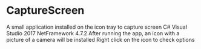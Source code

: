 # CaptureScreen
A small application installed on the icon tray to capture screen
C# Visual Studio 2017
NetFramework 4.7.2
After running the app, an icon with a picture of a camera will be installed
Right click on the icon to check options

